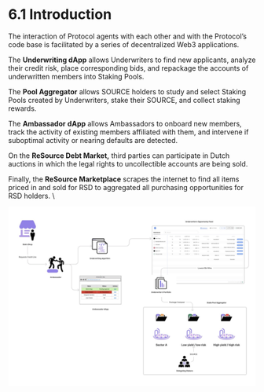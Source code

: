# 6.1 Introduction

The interaction of Protocol agents with each other and with the Protocol’s code base is facilitated by a series of decentralized Web3 applications.

The **Underwriting dApp** allows Underwriters to find new applicants, analyze their credit risk, place corresponding bids, and repackage the accounts of underwritten members into Staking Pools.

The **Pool Aggregator** allows SOURCE holders to study and select Staking Pools created by Underwriters, stake their SOURCE, and collect staking rewards.

The **Ambassador** **dApp** allows Ambassadors to onboard new members, track the activity of existing members affiliated with them, and intervene if suboptimal activity or nearing defaults are detected.

On the **ReSource Debt Market,** third parties can participate in Dutch auctions in which the legal rights to uncollectible accounts are being sold.

Finally, the **ReSource Marketplace** scrapes the internet to find all items priced in and sold for RSD to aggregated all purchasing opportunities for RSD holders. \


![The figure above depicts the relationship among the Ambassador, Underwriter, and Delegated Staking (Pool Aggregator) dApps.](<../.gitbook/assets/image (5).png>)
